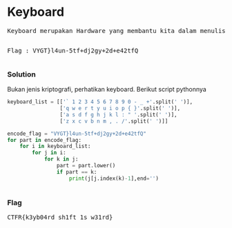 <h1><b>Keyboard</b></h1>
<pre>
Keyboard merupakan Hardware yang membantu kita dalam menulis pada komputer. Tapi ketahuilah, dengan Keyboard kita sendiri dapat membuat enkripsi yang unik. Contohnya seperti "Ayam" akan menjadi "Sus,". Nah sampe sini sudah paham kan ? Coba Decode Flag dibawah ini dengan Trik yang sama seperti contoh diatas

Flag : VYGT}l4un-5tf+dj2gy+2d+e42tfQ
</pre>
<h3><b>Solution</b></h3>
<p>Bukan jenis kriptografi, perhatikan keyboard. Berikut script pythonnya</p>

```python
keyboard_list = [['` 1 2 3 4 5 6 7 8 9 0 - _ +'.split(' ')],
                 ['q w e r t y u i o p { }'.split(' ')],
                 ['a s d f g h j k l : " '.split(' ')],
                 ['z x c v b n m , . /'.split(' ')]]

encode_flag = "VYGT}l4un-5tf+dj2gy+2d+e42tfQ"
for part in encode_flag:
    for i in keyboard_list:
        for j in i:
            for k in j:
                part = part.lower()
                if part == k:
                    print(j[j.index(k)-1],end='')
         
```
<h3><b>Flag</b></h3>
<pre>
CTFR{k3yb04rd_sh1ft_1s_w31rd}
</pre>
